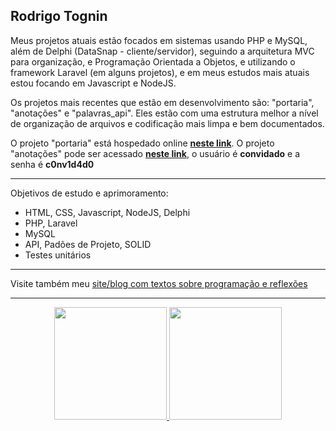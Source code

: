 ## Rodrigo Tognin

Meus projetos atuais estão focados em sistemas usando PHP e MySQL, além de Delphi (DataSnap - cliente/servidor), seguindo a arquitetura MVC para organização, e Programação Orientada a Objetos, e utilizando o framework Laravel (em alguns projetos), e em meus estudos mais atuais estou focando em Javascript e NodeJS.

Os projetos mais recentes que estão em desenvolvimento são: "portaria", "anotações" e "palavras_api". Eles estão com uma estrutura melhor a nível de organização de arquivos e codificação mais limpa e bem documentados.

O projeto "portaria" está hospedado online <b>[neste link](https://rodrigotognin.com.br/portaria)</b>. O projeto "anotações" pode ser acessado <b>[neste link](https://rodrigotognin.com.br/anotacoes)</b>, o usuário é <b>convidado</b> e a senha é <b>c0nv1d4d0</b>
<br><hr>
Objetivos de estudo e aprimoramento:
<ul>
<li>HTML, CSS, Javascript, NodeJS, Delphi</li>
<li>PHP, Laravel</li>
<li>MySQL</li>
<li>API, Padões de Projeto, SOLID</li>
<li>Testes unitários</li>
</ul>
<hr>

Visite também meu [site/blog com textos sobre programação e reflexões](https://rodrigotognin.com.br)
<hr>
<div align="center">
  <a href="https://github.com/rotognin">
    <img height="180em" src="https://github-readme-stats.vercel.app/api?username=rotognin&show_icons=true&theme=dark&include_all_commits=true&count_private=true&locale=pt-br"/>
    <img height="180em" src="https://github-readme-stats.vercel.app/api/top-langs/?username=rotognin&layout=compact&langs_count=5&theme=dark&locale=pt-br"/>
  </a>
</div>

